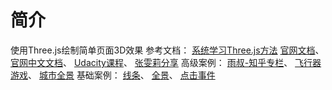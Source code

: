 # 简介
使用Three.js绘制简单页面3D效果
参考文档：
[系统学习Three.js方法](https://www.zhihu.com/question/36367846)
[官网文档](https://threejs.org/docs/index.html#manual/introduction/Creating-a-scene)、
[官网中文文档](http://techbrood.com/threejs/docs/)、
[Udacity课程](https://classroom.udacity.com/courses/cs291)、
[张雯莉分享](https://read.douban.com/reader/ebook/7412854/)
高级案例：
[雨叔-知乎专栏](https://zhuanlan.zhihu.com/raincle)、
[飞行器游戏](https://tympanus.net/codrops/2016/04/26/the-aviator-animating-basic-3d-scene-threejs/)、
[城市全景](https://github.com/jeromeetienne/threex.proceduralcity)
基础案例：
[线条](https://threejs.org/examples/#webgl_buffergeometry_drawcalls)、
[全景](https://threejs.org/examples/#webgl_panorama_equirectangular)、
[点击事件](https://threejs.org/examples/?q=ra#webgl_interactive_cubes)
